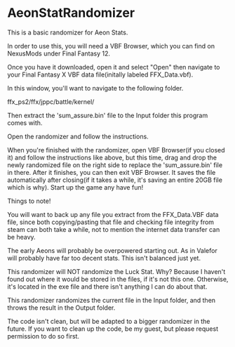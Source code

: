 # AeonStatRandomizer

This is a basic randomizer for Aeon Stats.

In order to use this, you will need a VBF Browser, which you can find on NexusMods under Final Fantasy 12.

Once you have it downloaded, open it and select "Open" then navigate to your Final Fantasy X VBF data file(initally labeled FFX_Data.vbf).

In this window, you'll want to navigate to the following folder.

ffx_ps2/ffx/jppc/battle/kernel/

Then extract the 'sum_assure.bin' file to the Input folder this program comes with.

Open the randomizer and follow the instructions.

When you're finished with the randomizer, open VBF Browser(if you closed it) and follow the instructions like above, but this time, drag and drop the newly randomized file on the right side to replace the 'sum_assure.bin' file in there. After it finishes, you can then exit VBF Browser. It saves the file automatically after closing(if it takes a while, it's saving an entire 20GB file which is why). Start up the game any have fun!


Things to note!

You will want to back up any file you extract from the FFX_Data.VBF data file, since both copying/pasting that file and checking file integrity from steam can both take a while, not to mention the internet data transfer can be heavy.

The early Aeons will probably be overpowered starting out. As in Valefor will probably have far too decent stats. This isn't balanced just yet.

This randomizer will NOT randomize the Luck Stat. Why? Because I haven't found out where it would be stored in the files, if it's not this one. Otherwise, it's located in the exe file and there isn't anything I can do about that.

This randomizer randomizes the current file in the Input folder, and then throws the result in the Output folder.

The code isn't clean, but will be adapted to a bigger randomizer in the future. If you want to clean up the code, be my guest, but please request permission to do so first.
